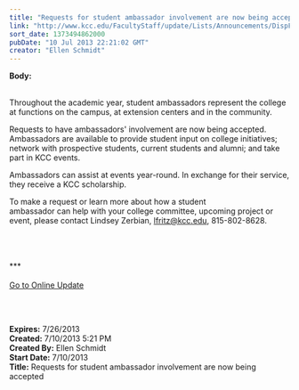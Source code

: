 ```yaml
---
title: "Requests for student ambassador involvement are now being accepted"
link: "http://www.kcc.edu/FacultyStaff/update/Lists/Announcements/DispForm.aspx?ID=1164"
sort_date: 1373494862000
pubDate: "10 Jul 2013 22:21:02 GMT"
creator: "Ellen Schmidt"
---
```


<div><b>Body:</b> <div class="ExternalClass38332324BEA44B799173AE5E5D0C4DFC">
<div></div>
<p><br />Throughout the academic year, student ambassadors represent the college at functions on the campus, at extension centers and in the community.</p>
<p>Requests to have ambassadors' involvement are now being accepted. Ambassadors are available to provide student input on college initiatives; network with prospective students, current students and alumni; and take part in KCC events. </p>
<p>Ambassadors can assist at events year-round. In exchange for their service, they receive a KCC scholarship. </p>
<p>To make a request or learn more about how a student ambassador can help with your college committee, upcoming project or event, please contact Lindsey Zerbian, <a href="mailto:lfritz@kcc.edu">lfritz@kcc.edu</a>, 815-802-8628.</p>
<div> </div>
<div><br /><br />*** 
<div><br /></div>
<div></div>
<div></div>
<div><a href="/FacultyStaff/update/Pages/dailyupdate.aspx">Go to Online Update</a></div>
<div></div>
<div><br /></div>
<div></div></div>
<p> </p></div></div>
<div><b>Expires:</b> 7/26/2013</div>
<div><b>Created:</b> 7/10/2013 5:21 PM</div>
<div><b>Created By:</b> Ellen Schmidt</div>
<div><b>Start Date:</b> 7/10/2013</div>
<div><b>Title:</b> Requests for student ambassador involvement are now being accepted</div>
